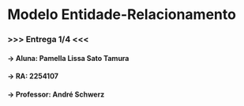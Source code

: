 # Modelo Entidade-Relacionamento
### >>> Entrega 1/4 <<<
#### -> Aluna: Pamella Lissa Sato Tamura
#### -> RA: 2254107
#### -> Professor: André Schwerz

